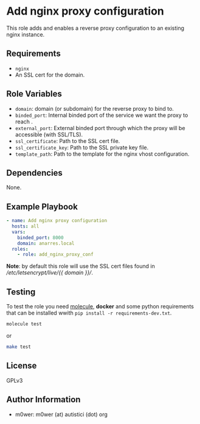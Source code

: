 # Add nginx proxy configuration

This role adds and enables a reverse proxy configuration to an existing nginx
instance.

## Requirements

* `nginx`
* An SSL cert for the domain.

## Role Variables

* `domain`: domain (or subdomain) for the reverse proxy to bind to.
* `binded_port`: Internal binded port of the service we want the proxy to reach
   .
* `external_port`: External binded port through which the proxy will be
   accessible (with SSL/TLS).
* `ssl_certificate`: Path to the SSL cert file.
* `ssl_certificate_key`: Path to the SSL private key file.
* `template_path`: Path to the template for the nginx vhost configuration.

## Dependencies

None.

## Example Playbook

```yaml
- name: Add nginx proxy configuration
  hosts: all
  vars:
    binded_port: 8000
    domain: anarres.local
  roles:
    - role: add_nginx_proxy_conf
```

**Note**: by default this role will use the SSL cert files found in
*/etc/letsencrypt/live/{{ domain }}/*.

## Testing

To test the role you need [molecule](http://molecule.readthedocs.io/en/latest/),
**docker** and some python requirements that can be installed wwith
`pip install -r requirements-dev.txt`.

```bash
molecule test
```

or

```bash
make test
```

## License

GPLv3

## Author Information

* m0wer: m0wer (at) autistici (dot) org
